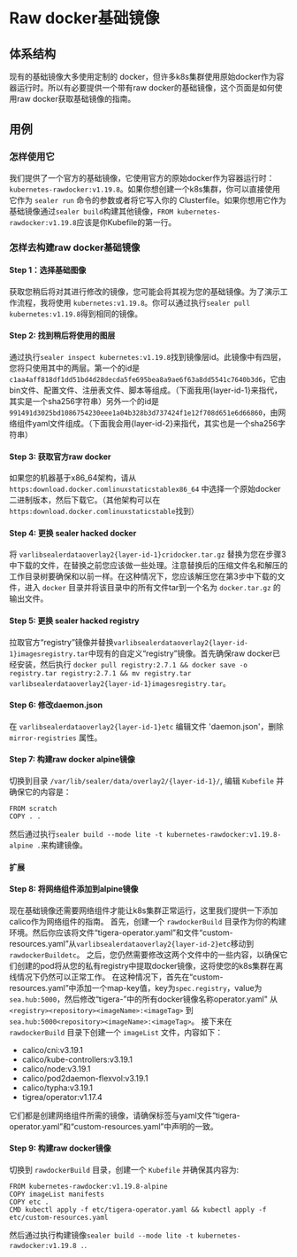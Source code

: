 # Raw docker基础镜像

## 体系结构

现有的基础镜像大多使用定制的 docker，但许多k8s集群使用原始docker作为容器运行时。所以有必要提供一个带有raw docker的基础镜像，这个页面是如何使用raw docker获取基础镜像的指南。

## 用例

### 怎样使用它

我们提供了一个官方的基础镜像，它使用官方的原始docker作为容器运行时：`kubernetes-rawdocker:v1.19.8`。如果你想创建一个k8s集群，你可以直接使用它作为 `sealer run` 命令的参数或者将它写入你的 Clusterfile。如果你想用它作为基础镜像通过`sealer build`构建其他镜像，`FROM kubernetes-rawdocker:v1.19.8`应该是你Kubefile的第一行。

### 怎样去构建raw docker基础镜像

#### Step 1：选择基础图像

获取您稍后将对其进行修改的镜像，您可能会将其视为您的基础镜像。为了演示工作流程，我将使用 `kubernetes:v1.19.8`。你可以通过执行`sealer pull kubernetes:v1.19.8`得到相同的镜像。

#### Step 2: 找到稍后将使用的图层

通过执行`sealer inspect kubernetes:v1.19.8`找到镜像层id。此镜像中有四层，您将只使用其中的两层。第一个的id是`c1aa4aff818df1dd51bd4d28decda5fe695bea8a9ae6f63a8dd5541c7640b3d6`，它由bin文件、配置文件、注册表文件、脚本等组成。（下面我用{layer-id-1}来指代，其实是一个sha256字符串）另外一个的id是`991491d3025bd1086754230eee1a04b328b3d737424f1e12f708d651e6d66860`，由网络组件yaml文件组成。（下面我会用{layer-id-2}来指代，其实也是一个sha256字符串）

#### Step 3: 获取官方raw docker

如果您的机器基于x86_64架构，请从 `https:download.docker.comlinuxstaticstablex86_64` 中选择一个原始docker二进制版本，然后下载它。（其他架构可以在`https:download.docker.comlinuxstaticstable`找到）

#### Step 4: 更换 sealer hacked docker

将 `varlibsealerdataoverlay2{layer-id-1}cridocker.tar.gz` 替换为您在步骤3中下载的文件，在替换之前您应该做一些处理。注意替换后的压缩文件名和解压的工作目录树要确保和以前一样。在这种情况下，您应该解压您在第3步中下载的文件，进入 `docker` 目录并将该目录中的所有文件tar到一个名为 `docker.tar.gz` 的输出文件。

#### Step 5: 更换 sealer hacked registry

拉取官方“registry”镜像并替换`varlibsealerdataoverlay2{layer-id-1}imagesregistry.tar`中现有的自定义“registry”镜像。首先确保raw docker已经安装，然后执行 `docker pull registry:2.7.1 && docker save -o registry.tar registry:2.7.1 && mv registry.tar varlibsealerdataoverlay2{layer-id-1}imagesregistry.tar`。

#### Step 6: 修改daemon.json

在 `varlibsealerdataoverlay2{layer-id-1}etc` 编辑文件 'daemon.json'，删除 `mirror-registries` 属性。

#### Step 7: 构建raw docker alpine镜像

切换到目录 `/var/lib/sealer/data/overlay2/{layer-id-1}/`, 编辑 `Kubefile` 并确保它的内容是：

```shell script
FROM scratch
COPY . .
```

然后通过执行`sealer build --mode lite -t kubernetes-rawdocker:v1.19.8-alpine .`来构建镜像。

#### 扩展

#### Step 8: 将网络组件添加到alpine镜像

现在基础镜像还需要网络组件才能让k8s集群正常运行，这里我们提供一下添加calico作为网络组件的指南。
首先，创建一个 `rawdockerBuild` 目录作为你的构建环境。然后你应该将文件“tigera-operator.yaml”和文件“custom-resources.yaml”从`varlibsealerdataoverlay2{layer-id-2}etc`移动到`rawdockerBuildetc`。
之后，您仍然需要修改这两个文件中的一些内容，以确保它们创建的pod将从您的私有registry中提取docker镜像，这将使您的k8s集群在离线情况下仍然可以正常工作。
在这种情况下，首先在“custom-resources.yaml”中添加一个map-key值，key为`spec.registry`，value为`sea.hub:5000`，然后修改“tigera-”中的所有docker镜像名称operator.yaml" 从 `<registry><repository><imageName>:<imageTag>` 到 `sea.hub:5000<repository><imageName>:<imageTag>`。
接下来在 `rawdockerBuild` 目录下创建一个 `imageList` 文件，内容如下：

- calico/cni:v3.19.1
- calico/kube-controllers:v3.19.1
- calico/node:v3.19.1
- calico/pod2daemon-flexvol:v3.19.1
- calico/typha:v3.19.1
- tigrea/operator:v1.17.4

它们都是创建网络组件所需的镜像，请确保标签与yaml文件“tigera-operator.yaml”和“custom-resources.yaml”中声明的一致。

#### Step 9: 构建raw docker镜像

切换到 `rawdockerBuild` 目录，创建一个 `Kubefile` 并确保其内容为:

```shell script
FROM kubernetes-rawdocker:v1.19.8-alpine
COPY imageList manifests
COPY etc .
CMD kubectl apply -f etc/tigera-operator.yaml && kubectl apply -f etc/custom-resources.yaml
```

然后通过执行构建镜像`sealer build --mode lite -t kubernetes-rawdocker:v1.19.8 .`.